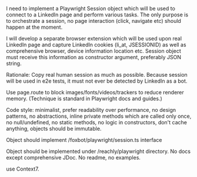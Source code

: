 I need to implement a Playwright Session object which will be used to connect to a LinkedIn page and perform various tasks. The only purpose is to orchestrate a session, no page interaction (click, navigate etc) should happen at the moment.

I will develop a separate browser extension which will be used upon real LinkedIn page and capture LinkedIn cookies (li_at, JSESSIONID) as well as comprehensive browser, device information location etc. Session object must receive this information as constructor argument, preferably JSON string.

Rationale: Copy real human session as much as possible. Because session will be used in e2e tests, it must not ever be detected by LinkedIn as a bot.

Use page.route to block images/fonts/videos/trackers to reduce renderer memory. (Technique is standard in Playwright docs and guides.)

Code style: minimalist, prefer readability over performance, no design patterns, no abstractions, inline private methods which are called only once, no null/undefined, no static methods, no logic in constructors, don't cache anything, objects should be immutable.

Object should implement /foxbot/playwright/session.ts interface

Object should be implemented under /reachly/playwright directory. No docs except comprehensive JDoc. No readme, no examples.

use Context7.
